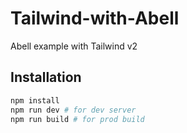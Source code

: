 # Tailwind-with-Abell

Abell example with Tailwind v2

## Installation

```sh
npm install
npm run dev # for dev server
npm run build # for prod build
```
